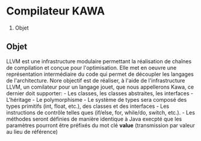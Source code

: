 Compilateur KAWA
================

1. Objet

Objet
-----
LLVM est une infrastructure modulaire permettant la réalisation de
chaînes de compilation et conçue pour l'optimisation. Elle met en oeuvre
une représentation intermédiaire du code qui permet de découpler les
langages de l'architecture. Nore objectif est de réaliser, à l'aide de
l'infrastructure LLVM, un comilateur pour un langage jouet, que nous
appellerons Kawa, ce dernier doit supporter:
 	- Les classes, les classes abstraites, les interfaces
	- L'héritage
	- Le polymorphisme
	- Le système de types sera composé des types primitifs
	  (int, float, etc.), des classes et des interfaces
	- Les instructions de contrôle telles ques (if/else, for,
	  while/do, switch, etc.).
	- Les méthodes seront définies de manière identique à Java
	  execpté que les paramètres pourront être préfixés du mot clé
	  **value** (transmission par valeur au lieu de référence)


